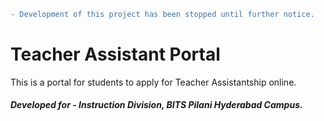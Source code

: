 ```diff
- Development of this project has been stopped until further notice.
```

# Teacher Assistant Portal

This is a portal for students to apply for Teacher Assistantship online.

##### Developed for - Instruction Division, BITS Pilani Hyderabad Campus.
